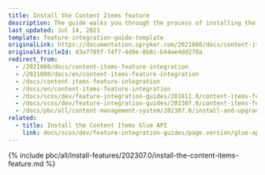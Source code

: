 ```yaml
---
title: Install the Content Items feature
description: The guide walks you through the process of installing the Content Items feature in the project.
last_updated: Jul 14, 2021
template: feature-integration-guide-template
originalLink: https://documentation.spryker.com/2021080/docs/content-items-feature-integration
originalArticleId: d3a7785f-f4f7-4d9e-8b8c-b44ae4dd278a
redirect_from:
  - /2021080/docs/content-items-feature-integration
  - /2021080/docs/en/content-items-feature-integration
  - /docs/content-items-feature-integration
  - /docs/en/content-items-feature-integration
  - /docs/scos/dev/feature-integration-guides/201811.0/content-items-feature-integration.html
  - /docs/scos/dev/feature-integration-guides/202307.0/content-items-feature-integration.html
  - /docs/pbc/all/content-management-system/202307.0/install-and-upgrade/install-features/install-the-content-items-feature.html
related:
  - title: Install the Content Items Glue API
    link: docs/scos/dev/feature-integration-guides/page.version/glue-api/glue-api-content-items-feature-integration.html
---
```


{% include pbc/all/install-features/202307.0/install-the-content-items-feature.md %} <!-- To edit, see /_includes/pbc/all/install-features/202307.0/install-the-content-items-feature.md -->
